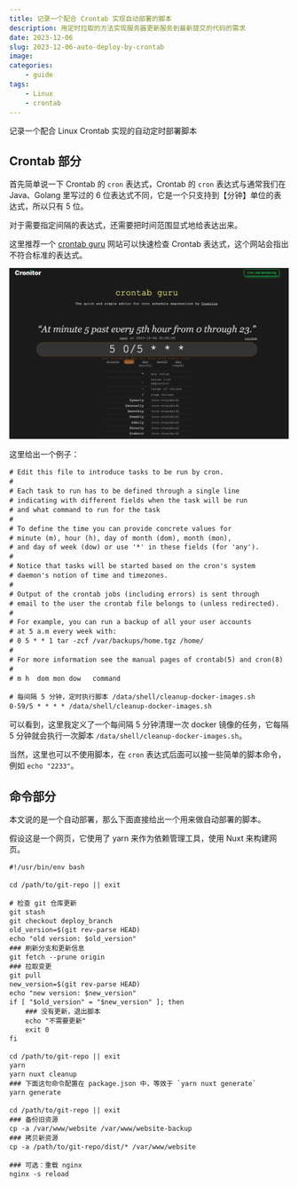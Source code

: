 ```yaml
---
title: 记录一个配合 Crontab 实现自动部署的脚本
description: 用定时拉取的方法实现服务器更新服务到最新提交的代码的需求
date: 2023-12-06
slug: 2023-12-06-auto-deploy-by-crontab
image:
categories:
    - guide
tags:
    - Linux
    - crontab
---
```


记录一个配合 Linux Crontab 实现的自动定时部署脚本

## Crontab 部分

首先简单说一下 Crontab 的 `cron` 表达式，Crontab 的 `cron` 表达式与通常我们在 Java、Golang 里写过的 6 位表达式不同，它是一个只支持到【分钟】单位的表达式，所以只有 5 位。

对于需要指定间隔的表达式，还需要把时间范围显式地给表达出来。

这里推荐一个 [crontab guru](https://crontab.guru/) 网站可以快速检查 Crontab 表达式，这个网站会指出不符合标准的表达式。

![crontab guru website](crontab-guru-image.png)

这里给出一个例子：

```txt
# Edit this file to introduce tasks to be run by cron.
# 
# Each task to run has to be defined through a single line
# indicating with different fields when the task will be run
# and what command to run for the task
# 
# To define the time you can provide concrete values for
# minute (m), hour (h), day of month (dom), month (mon),
# and day of week (dow) or use '*' in these fields (for 'any').
# 
# Notice that tasks will be started based on the cron's system
# daemon's notion of time and timezones.
# 
# Output of the crontab jobs (including errors) is sent through
# email to the user the crontab file belongs to (unless redirected).
# 
# For example, you can run a backup of all your user accounts
# at 5 a.m every week with:
# 0 5 * * 1 tar -zcf /var/backups/home.tgz /home/
# 
# For more information see the manual pages of crontab(5) and cron(8)
# 
# m h  dom mon dow   command

# 每间隔 5 分钟，定时执行脚本 /data/shell/cleanup-docker-images.sh
0-59/5 * * * * /data/shell/cleanup-docker-images.sh

```

可以看到，这里我定义了一个每间隔 5 分钟清理一次 docker 镜像的任务，它每隔 5 分钟就会执行一次脚本 `/data/shell/cleanup-docker-images.sh`。

当然，这里也可以不使用脚本，在 `cron` 表达式后面可以接一些简单的脚本命令，例如 `echo "2233"`。

## 命令部分

本文说的是一个自动部署，那么下面直接给出一个用来做自动部署的脚本。

假设这是一个网页，它使用了 yarn 来作为依赖管理工具，使用 Nuxt 来构建网页。

```shell
#!/usr/bin/env bash

cd /path/to/git-repo || exit

# 检查 git 仓库更新
git stash
git checkout deploy_branch
old_version=$(git rev-parse HEAD)
echo "old version: $old_version"
### 刷新分支和更新信息
git fetch --prune origin
### 拉取变更
git pull
new_version=$(git rev-parse HEAD)
echo "new version: $new_version"
if [ "$old_version" = "$new_version" ]; then
    ### 没有更新，退出脚本
    echo "不需要更新"
    exit 0
fi

cd /path/to/git-repo || exit
yarn
yarn nuxt cleanup
### 下面这句命令配置在 package.json 中，等效于 `yarn nuxt generate`
yarn generate

cd /path/to/git-repo || exit
### 备份旧资源
cp -a /var/www/website /var/www/website-backup
### 拷贝新资源
cp -a /path/to/git-repo/dist/* /var/www/website

### 可选：重载 nginx
nginx -s reload

```
